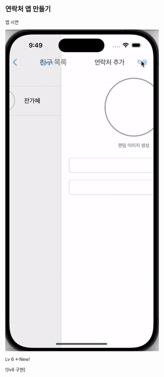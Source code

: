 
## 연락처 앱 만들기

앱 시연

![앱화면](https://github.com/gahyejeon/pokeContact/blob/main/필수구현1.gif)

Lv 6 <-New!

![lv6 구현]
